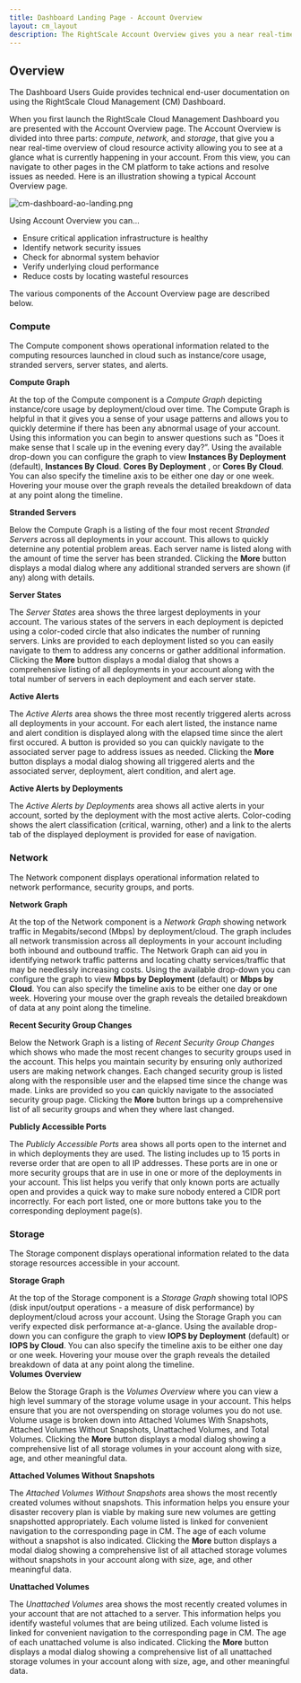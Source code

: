 ```yaml
---
title: Dashboard Landing Page - Account Overview
layout: cm_layout
description: The RightScale Account Overview gives you a near real-time overview of cloud resource activity allowing you to see at a glance what is currently happening in your account.
---
```

## Overview

The Dashboard Users Guide provides technical end-user documentation on using the RightScale Cloud Management (CM) Dashboard.

When you first launch the RightScale Cloud Management Dashboard you are presented with the Account Overview page. The Account Overview is divided into three parts: _compute_, _network,_ and _storage_, that give you a near real-time overview of cloud resource activity allowing you to see at a glance what is currently happening in your account. From this view, you can navigate to other pages in the CM platform to take actions and resolve issues as needed. Here is an illustration showing a typical Account Overview page.

![cm-dashboard-ao-landing.png](/img/cm-dashboard-ao-landing.png)

Using Account Overview you can...

- Ensure critical application infrastructure is healthy
- Identify network security issues
- Check for abnormal system behavior
- Verify underlying cloud performance
- Reduce costs by locating wasteful resources

The various components of the Account Overview page are described below.

### Compute

The Compute component shows operational information related to the computing resources launched in cloud such as instance/core usage, stranded servers, server states, and alerts.

**Compute Graph**

At the top of the Compute component is a _Compute Graph_ depicting instance/core usage by deployment/cloud over time. The Compute Graph is helpful in that it gives you a sense of your usage patterns and allows you to quickly determine if there has been any abnormal usage of your account. Using this information you can begin to answer questions such as "Does it make sense that I scale up in the evening every day?”. Using the available drop-down you can configure the graph to view **Instances By Deployment** (default), **Instances By Cloud**. **Cores By Deployment** , or **Cores By Cloud**. You can also specify the timeline axis to be either one day or one week. Hovering your mouse over the graph reveals the detailed breakdown of data at any point along the timeline.

**Stranded Servers**

Below the Compute Graph is a listing of the four most recent _Stranded Servers_ across all deployments in your account. This allows to quickly deternine any potential problem areas. Each server name is listed along with the amount of time the server has been stranded. Clicking the **More** button displays a modal dialog where any additional stranded servers are shown (if any) along with details.

**Server States**

The _Server States_ area shows the three largest deployments in your account. The various states of the servers in each deployment is depicted using a color-coded circle that also indicates the number of running servers. Links are provided to each deployment listed so you can easily navigate to them to address any concerns or gather additional information. Clicking the **More** button displays a modal dialog that shows a comprehensive listing of all deployments in your account along with the total number of servers in each deployment and each server state.

**Active Alerts**

The _Active Alerts_ area shows the three most recently triggered alerts across all deployments in your account. For each alert listed, the instance name and alert condition is displayed along with the elapsed time since the alert first occured. A button is provided so you can quickly navigate to the associated server page to address issues as needed. Clicking the **More** button displays a modal dialog showing all triggered alerts and the associated server, deployment, alert condition, and alert age.  

**Active Alerts by Deployments**

The _Active Alerts by Deployments_ area shows all active alerts in your account, sorted by the deployment with the most active alerts. Color-coding shows the alert classification (critical, warning, other) and a link to the alerts tab of the displayed deployment is provided for ease of navigation.

### Network

The Network component displays operational information related to network performance, security groups, and ports.

**Network Graph**

At the top of the Network component is a _Network Graph_ showing network traffic in Megabits/second (Mbps) by deployment/cloud. The graph includes all network transmission across all deployments in your account including both inbound and outbound traffic. The Network Graph can aid you in identifying network traffic patterns and locating chatty services/traffic that may be needlessly increasing costs. Using the available drop-down you can configure the graph to view **Mbps by Deployment** (default) or **Mbps by Cloud**. You can also specify the timeline axis to be either one day or one week. Hovering your mouse over the graph reveals the detailed breakdown of data at any point along the timeline.

**Recent Security Group Changes**

Below the Network Graph is a listing of _Recent Security Group Changes_ which shows who made the most recent changes to security groups used in the account. This helps you maintain security by ensuring only authorized users are making network changes. Each changed security group is listed along with the responsible user and the elapsed time since the change was made. Links are provided so you can quickly navigate to the associated security group page. Clicking the **More** button brings up a comprehensive list of all security groups and when they where last changed.

**Publicly Accessible Ports**

The _Publicly Accessible Ports_ area shows all ports open to the internet and in which deployments they are used. The listing includes up to 15 ports in reverse order that are open to all IP addresses. These ports are in one or more security groups that are in use in one or more of the deployments in your account. This list helps you verify that only known ports are actually open and provides a quick way to make sure nobody entered a CIDR port incorrectly. For each port listed, one or more buttons take you to the corresponding deployment page(s).

### Storage

The Storage component displays operational information related to the data storage resources accessible in your account.

**Storage Graph**

At the top of the Storage component is a _Storage Graph_ showing total IOPS (disk input/output operations - a measure of disk performance) by deployment/cloud across your account. Using the Storage Graph you can verify expected disk performance at-a-glance. Using the available drop-down you can configure the graph to view **IOPS by Deployment** (default) or **IOPS by Cloud**. You can also specify the timeline axis to be either one day or one week. Hovering your mouse over the graph reveals the detailed breakdown of data at any point along the timeline.  
 **Volumes Overview**

Below the Storage Graph is the _Volumes Overview_ where you can view a high level summary of the storage volume usage in your account. This helps ensure that you are not overspending on storage volumes you do not use. Volume usage is broken down into Attached Volumes With Snapshots, Attached Volumes Without Snapshots, Unattached Volumes, and Total Volumes. Clicking the **More** button displays a modal dialog showing a comprehensive list of all storage volumes in your account along with size, age, and other meaningful data.

**Attached Volumes Without Snapshots**

The _Attached Volumes Without Snapshots_ area shows the most recently created volumes without snapshots. This information helps you ensure your disaster recovery plan is viable by making sure new volumes are getting snapshotted appropriately. Each volume listed is linked for convenient navigation to the corresponding page in CM. The age of each volume without a snapshot is also indicated. Clicking the **More** button displays a modal dialog showing a comprehensive list of all attached storage volumes without snapshots in your account along with size, age, and other meaningful data.

**Unattached Volumes**

The _Unattached Volumes_ area shows the most recently created volumes in your account that are not attached to a server. This information helps you identify wasteful volumes that are being utilized. Each volume listed is linked for convenient navigation to the corresponding page in CM. The age of each unattached volume is also indicated. Clicking the **More** button displays a modal dialog showing a comprehensive list of all unattached storage volumes in your account along with size, age, and other meaningful data.
